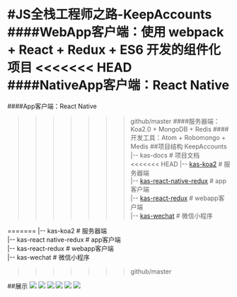 #JS全栈工程师之路-KeepAccounts 
####WebApp客户端：使用 webpack + React + Redux + ES6 开发的组件化项目
<<<<<<< HEAD
####NativeApp客户端：React Native
=======
####App客户端：React Native
>>>>>>> github/master
####服务器端：Koa2.0 + MongoDB + Redis
####开发工具：Atom + Robomongo + Medis
##项目结构
KeepAccounts<br/>
|-- kas-docs # 项目文档<br/>
<<<<<<< HEAD
|-- [kas-koa2](https://github.com/Vizn/kas-koa2) # 服务器端<br/>
|-- [kas-react-native-redux](https://github.com/Vizn/kas-react-native-redux) # app客户端<br/>
|-- [kas-react-redux](https://github.com/Vizn/kas-react-redux) # webapp客户端<br/>
|-- [kas-wechat](https://github.com/Vizn/kas-wechat) # 微信小程序<br/>

=======
|-- kas-koa2 # 服务器端<br/>
|-- kas-react native-redux # app客户端<br/>
|-- kas-react-redux # webapp客户端<br/>
|-- kas-wechat # 微信小程序<br/>
>>>>>>> github/master


##展示
![](./images/WechatIMG132.jpeg)
![](./images/WechatIMG133.png)
![](./images/WechatIMG128.png)
![](./images/WechatIMG129.jpeg)
![](./images/WechatIMG130.jpeg)
![](./images/WechatIMG131.jpeg)




